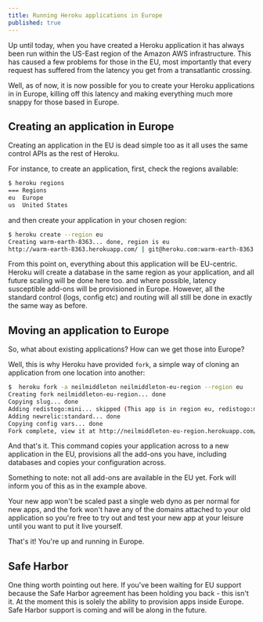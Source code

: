 ```yaml
---
title: Running Heroku applications in Europe
published: true
---
```


Up until today, when you have created a Heroku application it has always been run within the US-East region of the Amazon AWS infrastructure.  This has caused a few problems for those in the EU, most importantly that every request has suffered from the latency you get from a transatlantic crossing.

Well, as of now, it is now possible for you to create your Heroku applications in in Europe, killing off this latency and making everything much more snappy for those based in Europe.

## Creating an application in Europe

Creating an application in the EU is dead simple too as it all uses the same control APIs as the rest of Heroku.

For instance, to create an application, first, check the regions available:

```bash
$ heroku regions
=== Regions
eu  Europe
us  United States
```

and then create your application in your chosen region:

```bash
$ heroku create --region eu
Creating warm-earth-8363... done, region is eu
http://warm-earth-8363.herokuapp.com/ | git@heroku.com:warm-earth-8363.git
```

From this point on, everything about this application will be EU-centric.  Heroku will create a database in the same region as your application, and all future scaling will be done here too.  and where possible, latency susceptible add-ons will be provisioned in Europe.  However, all the standard control (logs, config etc) and routing will all still be done in exactly the same way as before.

## Moving an application to Europe

So, what about existing applications?  How can we get those into Europe?

Well, this is why Heroku have provided `fork`, a simple way of cloning an application from one location into another:

```bash
$  heroku fork -a neilmiddleton neilmiddleton-eu-region --region eu
Creating fork neilmiddleton-eu-region... done
Copying slug... done
Adding redistogo:mini... skipped (This app is in region eu, redistogo:mini is only available in region us.)
Adding newrelic:standard... done
Copying config vars... done
Fork complete, view it at http://neilmiddleton-eu-region.herokuapp.com/
```

And that's it.  This command copies your application across to a new application in the EU, provisions all the add-ons you have, including databases and copies your configuration across.

Something to note: not all add-ons are available in the EU yet. Fork will inform you of this as in the example above.

Your new app won't be scaled past a single web dyno as per normal for new apps, and the fork won't have any of the domains attached to your old application so you're free to try out and test your new app at your leisure until you want to put it live yourself.

That's it!  You're up and running in Europe.

## Safe Harbor

One thing worth pointing out here.  If you've been waiting for EU support because the Safe Harbor agreement has been holding you back - this isn't it.  At the moment this is solely the ability to provision apps inside Europe.  Safe Harbor support is coming and will be along in the future.
